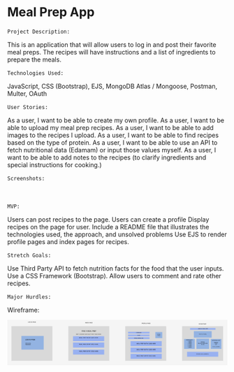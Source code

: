 # Meal Prep App

    Project Description:
This is an application that will allow users to log in and post their favorite meal preps. The recipes will have instructions and a list of ingredients to prepare the meals.


    Technologies Used:
JavaScript, CSS (Bootstrap), EJS, MongoDB Atlas / Mongoose, Postman, Multer, OAuth



    User Stories:
As a user, I want to be able to create my own profile.
As a user, I want to be able to upload my meal prep recipes.
As a user, I want to be able to add images to the recipes I upload.
As a user, I want to be able to find recipes based on the type of protein.
As a user, I want to be able to use an API to fetch nutritional data (Edamam) or input those values myself.
As a user, I want to be able to add notes to the recipes (to clarify ingredients and special instructions for cooking.)


    Screenshots:



    MVP:
Users can post recipes to the page. 
Users can create a profile
Display recipes on the page for user.
Include a README file that illustrates the technologies used, the approach, and unsolved problems
Use EJS to render profile pages and index pages for recipes.


	Stretch Goals:
Use Third Party API to fetch nutrition facts for the food that the user inputs.
Use a CSS Framework (Bootstrap).
Allow users to comment and rate other recipes.


    Major Hurdles:



Wireframe:

![alt text](pics/wireframe.png)